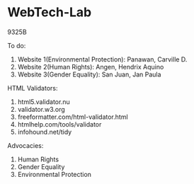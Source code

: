 # WebTech-Lab
9325B 

To do:
1. Website 1(Environmental Protection): Panawan, Carville D.
2. Website 2(Human Rights): Angen, Hendrix Aquino
3. Website 3(Gender Equality): San Juan, Jan Paula

HTML Validators:
1. html5.validator.nu
2. validator.w3.org
3. freeformatter.com/html-validator.html 
4. htmlhelp.com/tools/validator
5. infohound.net/tidy

Advocacies:
1. Human Rights
2. Gender Equality
3. Environmental Protection
